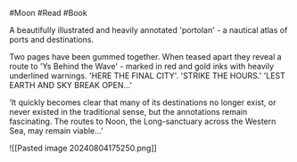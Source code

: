 #Moon #Read #Book 

A beautifully illustrated and heavily annotated 'portolan' - a nautical atlas of ports and destinations.

Two pages have been gummed together. When teased apart they reveal a route to 'Ys Behind the Wave' - marked in red and gold inks with heavily underlined warnings. 'HERE THE FINAL CITY'. 'STRIKE THE HOURS.' 'LEST EARTH AND SKY BREAK OPEN…'

‘It quickly becomes clear that many of its destinations no longer exist, or never existed in the traditional sense, but the annotations remain fascinating. The routes to Noon, the Long-sanctuary across the Western Sea, may remain viable…’

![[Pasted image 20240804175250.png]]